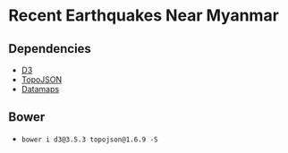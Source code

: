 # Recent Earthquakes Near Myanmar

## Dependencies

- [D3](https://github.com/d3/d3)
- [TopoJSON](https://github.com/topojson/topojson)
- [Datamaps](https://github.com/markmarkoh/datamaps)

## Bower

- `bower i d3@3.5.3 topojson@1.6.9 -S`
